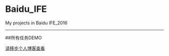 # Baidu_IFE
My projects in Baidu IFE_2016

***

##所有任务DEMO

[请移步个人博客查看](https://zzite.github.io/demo/) 
